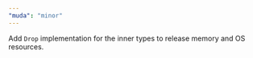 ```yaml
---
"muda": "minor"
---
```


Add `Drop` implementation for the inner types to release memory and OS resources.
